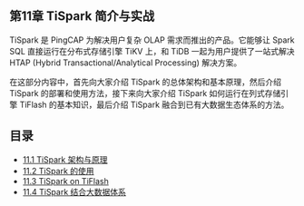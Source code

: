 ## 第11章 TiSpark 简介与实战

TiSpark 是 PingCAP 为解决用户复杂 OLAP 需求而推出的产品。它能够让 Spark SQL 直接运行在分布式存储引擎 TiKV 上，和 TiDB 一起为用户提供了一站式解决 HTAP (Hybrid Transactional/Analytical Processing) 解决方案。

在这部分内容中，首先向大家介绍 TiSpark 的总体架构和基本原理，然后介绍 TiSpark 的部署和使用方法，接下来向大家介绍 TiSpark 如何运行在列式存储引擎 TiFlash 的基本知识，最后介绍 TiSpark 融合到已有大数据生态体系的方法。


## 目录

- [11.1 TiSpark 架构与原理](tispark-architecture.md)
- [11.2 TiSpark 的使用](tispark-in-action.md)
- [11.3 TiSpark on TiFlash](tispark-on-tiflash.md)
- [11.4 TiSpark 结合大数据体系](tispark-on-bigdata.md)

